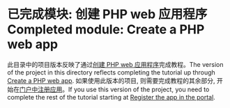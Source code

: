# <a name="completed-module-create-a-php-web-app"></a><span data-ttu-id="b23ae-101">已完成模块: 创建 PHP web 应用程序</span><span class="sxs-lookup"><span data-stu-id="b23ae-101">Completed module: Create a PHP web app</span></span>

<span data-ttu-id="b23ae-102">此目录中的项目版本反映了通过[创建 PHP web 应用程序](https://docs.microsoft.com/graph/training/php-tutorial?tutorial-step=1)完成教程。</span><span class="sxs-lookup"><span data-stu-id="b23ae-102">The version of the project in this directory reflects completing the tutorial up through [Create a PHP web app](https://docs.microsoft.com/graph/training/php-tutorial?tutorial-step=1).</span></span> <span data-ttu-id="b23ae-103">如果使用此版本的项目, 则需要完成教程的其余部分, 开始在[门户中注册应用](https://docs.microsoft.com/graph/training/php-tutorial?tutorial-step=2)。</span><span class="sxs-lookup"><span data-stu-id="b23ae-103">If you use this version of the project, you need to complete the rest of the tutorial starting at [Register the app in the portal](https://docs.microsoft.com/graph/training/php-tutorial?tutorial-step=2).</span></span>